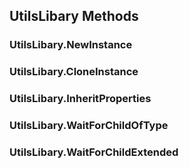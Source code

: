 ## UtilsLibary Methods
### UtilsLibary.NewInstance
### UtilsLibary.CloneInstance
### UtilsLibary.InheritProperties
### UtilsLibary.WaitForChildOfType
### UtilsLibary.WaitForChildExtended